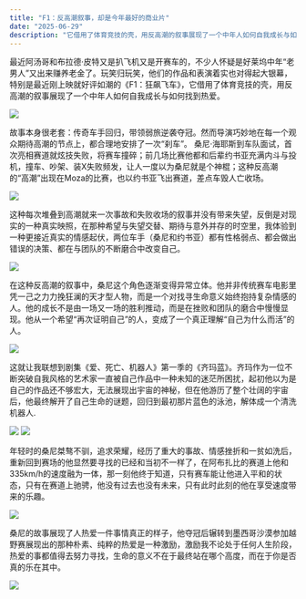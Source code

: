 ```yaml
---
title: "F1：反高潮叙事，却是今年最好的商业片"
date: "2025-06-29"
description: "它借用了体育竞技的壳，用反高潮的叙事展现了一个中年人如何自我成长与如何找到热爱"
---
```


最近阿汤哥和布拉德·皮特又是扒飞机又是开赛车的，不少人怀疑是好莱坞中年“老男人”又出来赚养老金了。玩笑归玩笑，他们的作品和表演着实也对得起大银幕，特别是最近刚上映就好评如潮的《F1：狂飙飞车》，它借用了体育竞技的壳，用反高潮的叙事展现了一个中年人如何自我成长与如何找到热爱。

![](https://taffyblog.oss-ap-northeast-1.aliyuncs.com/1753002877_1751849176_1Capture_2025-06-29_20.04.24.png)

故事本身很老套：传奇车手回归，带领弱旅逆袭夺冠。然而导演巧妙地在每一个观众期待高潮的节点上，都合理地安排了一次“刹车”。
桑尼·海耶斯到车队面试，首次亮相赛道就炫技失败，将赛车撞碎；前几场比赛他都和后辈约书亚充满内斗与投机，撞车、吵架、装X失败频发，让人一度以为桑尼就是个神棍；这种反高潮的“高潮”出现在Moza的比赛，也以约书亚飞出赛道，差点车毁人亡收场。

![](https://taffyblog.oss-ap-northeast-1.aliyuncs.com/1753002889_1751849478_1Capture_2025-06-29_20.08.12.png)

这种每次堆叠到高潮就来一次事故和失败收场的叙事并没有带来失望，反倒是对现实的一种真实映照，在那种希望与失望交替、期待与意外并存的时空里，我体验到一种更接近真实的情感起伏，两位车手（桑尼和约书亚）都有性格弱点、都会做出错误的决策、都在与团队的不断磨合中改变自己。

![](https://taffyblog.oss-ap-northeast-1.aliyuncs.com/1753002883_1751849471_1Capture_2025-06-29_20.06.55.png)


在这种反高潮的叙事中，桑尼这个角色逐渐变得异常立体。他并非传统赛车电影里凭一己之力力挽狂澜的天才型人物，而是一个对找寻生命意义始终抱持复杂情感的人。他的成长不是由一场又一场的胜利推动，而是在挫败和团队的磨合中慢慢显现。他从一个希望“再次证明自己”的人，变成了一个真正理解“自己为什么而活”的人。

![](https://taffyblog.oss-ap-northeast-1.aliyuncs.com/1753002892_1751849483_1Capture_2025-06-29_20.10.20.png)

这就让我联想到剧集《爱、死亡、机器人》第一季的《齐玛蓝》。齐玛作为一位不断突破自我风格的艺术家一直被自己作品中一种未知的迷茫所困扰，起初他以为是自己的作品还不够宏大，无法展现出宇宙的神秘，但在他游历了整个壮阔的宇宙后，他最终解开了自己生命的谜题，回归到最初那片蓝色的泳池，解体成一个清洗机器人.

![](https://taffyblog.oss-ap-northeast-1.aliyuncs.com/1753002896_1751849486_1Capture_2025-06-29_20.12.46.png)
![](https://taffyblog.oss-ap-northeast-1.aliyuncs.com/1753002899_1751849489_1Capture_2025-06-29_20.14.37.png)

年轻时的桑尼桀骜不驯，追求荣耀，经历了重大的事故、情感挫折和一贫如洗后，重新回到赛场的他显然要寻找的已经和当初不一样了，在阿布扎比的赛道上他和335km/h的速度融为一体，那一刻他终于知道，只有赛车能让他进入平和的状态，只有在赛道上驰骋，他没有过去也没有未来，只有此时此刻的他在享受速度带来的乐趣。

![](https://taffyblog.oss-ap-northeast-1.aliyuncs.com/1753002880_1751849208_1Capture_2025-06-29_20.05.59.png)

桑尼的故事展现了人热爱一件事情真正的样子，他夺冠后辗转到墨西哥沙漠参加越野赛展现出的那种朴素、纯粹的热爱是一种激励，激励我不论处于任何人生阶段，热爱的事都值得去努力寻找，生命的意义不在于最终站在哪个高度，而在于你是否真的乐在其中。

![](https://taffyblog.oss-ap-northeast-1.aliyuncs.com/1753002886_1751849475_1Capture_2025-06-29_20.07.27.png)

